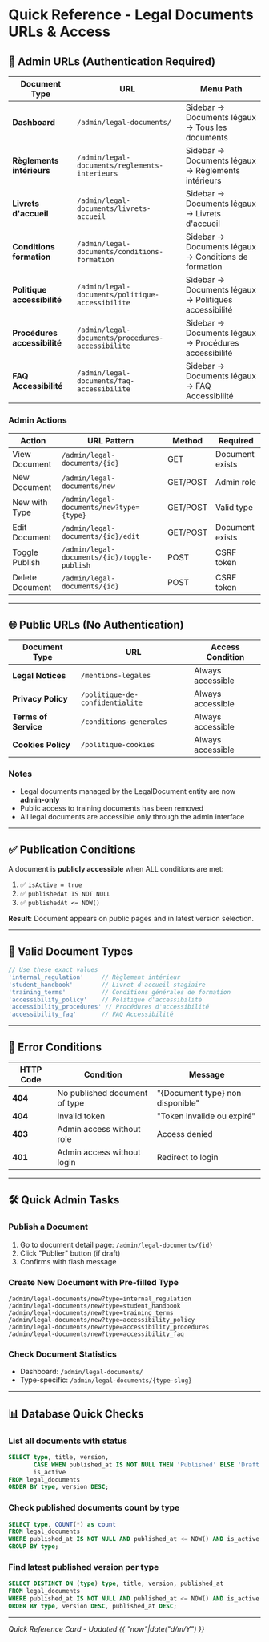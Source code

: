 # Quick Reference - Legal Documents URLs & Access

## 🔗 Admin URLs (Authentication Required)

| Document Type | URL | Menu Path |
|---------------|-----|-----------|
| **Dashboard** | `/admin/legal-documents/` | Sidebar → Documents légaux → Tous les documents |
| **Règlements intérieurs** | `/admin/legal-documents/reglements-interieurs` | Sidebar → Documents légaux → Règlements intérieurs |
| **Livrets d'accueil** | `/admin/legal-documents/livrets-accueil` | Sidebar → Documents légaux → Livrets d'accueil |
| **Conditions formation** | `/admin/legal-documents/conditions-formation` | Sidebar → Documents légaux → Conditions de formation |
| **Politique accessibilité** | `/admin/legal-documents/politique-accessibilite` | Sidebar → Documents légaux → Politiques accessibilité |
| **Procédures accessibilité** | `/admin/legal-documents/procedures-accessibilite` | Sidebar → Documents légaux → Procédures accessibilité |
| **FAQ Accessibilité** | `/admin/legal-documents/faq-accessibilite` | Sidebar → Documents légaux → FAQ Accessibilité |

### Admin Actions
| Action | URL Pattern | Method | Required |
|--------|-------------|--------|----------|
| View Document | `/admin/legal-documents/{id}` | GET | Document exists |
| New Document | `/admin/legal-documents/new` | GET/POST | Admin role |
| New with Type | `/admin/legal-documents/new?type={type}` | GET/POST | Valid type |
| Edit Document | `/admin/legal-documents/{id}/edit` | GET/POST | Document exists |
| Toggle Publish | `/admin/legal-documents/{id}/toggle-publish` | POST | CSRF token |
| Delete Document | `/admin/legal-documents/{id}` | POST | CSRF token |

---

## 🌐 Public URLs (No Authentication)

| Document Type | URL | Access Condition |
|---------------|-----|------------------|
| **Legal Notices** | `/mentions-legales` | Always accessible |
| **Privacy Policy** | `/politique-de-confidentialite` | Always accessible |
| **Terms of Service** | `/conditions-generales` | Always accessible |
| **Cookies Policy** | `/politique-cookies` | Always accessible |

### Notes
- Legal documents managed by the LegalDocument entity are now **admin-only**
- Public access to training documents has been removed
- All legal documents are accessible only through the admin interface

---

## ✅ Publication Conditions

A document is **publicly accessible** when ALL conditions are met:

1. ✅ `isActive = true`
2. ✅ `publishedAt IS NOT NULL` 
3. ✅ `publishedAt <= NOW()`

**Result**: Document appears on public pages and in latest version selection.

---

## 🎯 Valid Document Types

```php
// Use these exact values
'internal_regulation'     // Règlement intérieur
'student_handbook'        // Livret d'accueil stagiaire  
'training_terms'          // Conditions générales de formation
'accessibility_policy'    // Politique d'accessibilité
'accessibility_procedures' // Procédures d'accessibilité
'accessibility_faq'       // FAQ Accessibilité
```

---

## 🚨 Error Conditions

| HTTP Code | Condition | Message |
|-----------|-----------|---------|
| **404** | No published document of type | "{Document type} non disponible" |
| **404** | Invalid token | "Token invalide ou expiré" |
| **403** | Admin access without role | Access denied |
| **401** | Admin access without login | Redirect to login |

---

## 🛠️ Quick Admin Tasks

### Publish a Document
1. Go to document detail page: `/admin/legal-documents/{id}`
2. Click "Publier" button (if draft)
3. Confirms with flash message

### Create New Document with Pre-filled Type
```
/admin/legal-documents/new?type=internal_regulation
/admin/legal-documents/new?type=student_handbook
/admin/legal-documents/new?type=training_terms
/admin/legal-documents/new?type=accessibility_policy
/admin/legal-documents/new?type=accessibility_procedures
/admin/legal-documents/new?type=accessibility_faq
```

### Check Document Statistics
- Dashboard: `/admin/legal-documents/`
- Type-specific: `/admin/legal-documents/{type-slug}`

---

## 📊 Database Quick Checks

### List all documents with status
```sql
SELECT type, title, version, 
       CASE WHEN published_at IS NOT NULL THEN 'Published' ELSE 'Draft' END as status,
       is_active
FROM legal_documents 
ORDER BY type, version DESC;
```

### Check published documents count by type
```sql
SELECT type, COUNT(*) as count
FROM legal_documents 
WHERE published_at IS NOT NULL AND published_at <= NOW() AND is_active = true
GROUP BY type;
```

### Find latest published version per type
```sql
SELECT DISTINCT ON (type) type, title, version, published_at
FROM legal_documents 
WHERE published_at IS NOT NULL AND published_at <= NOW() AND is_active = true
ORDER BY type, version DESC, published_at DESC;
```

---

*Quick Reference Card - Updated {{ "now"|date("d/m/Y") }}*
